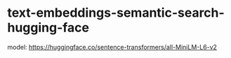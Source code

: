 # text-embeddings-semantic-search-hugging-face 
model: https://huggingface.co/sentence-transformers/all-MiniLM-L6-v2
